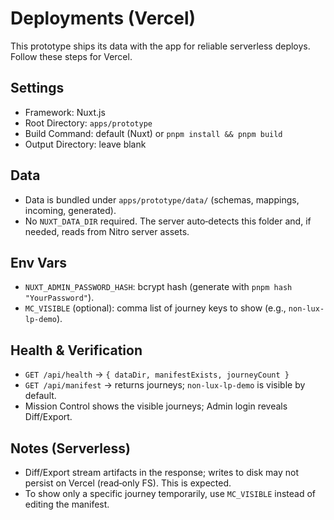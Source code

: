 # Deployments (Vercel)

This prototype ships its data with the app for reliable serverless deploys. Follow these steps for Vercel.

## Settings
- Framework: Nuxt.js
- Root Directory: `apps/prototype`
- Build Command: default (Nuxt) or `pnpm install && pnpm build`
- Output Directory: leave blank

## Data
- Data is bundled under `apps/prototype/data/` (schemas, mappings, incoming, generated).
- No `NUXT_DATA_DIR` required. The server auto‑detects this folder and, if needed, reads from Nitro server assets.

## Env Vars
- `NUXT_ADMIN_PASSWORD_HASH`: bcrypt hash (generate with `pnpm hash "YourPassword"`).
- `MC_VISIBLE` (optional): comma list of journey keys to show (e.g., `non-lux-lp-demo`).

## Health & Verification
- `GET /api/health` → `{ dataDir, manifestExists, journeyCount }`
- `GET /api/manifest` → returns journeys; `non-lux-lp-demo` is visible by default.
- Mission Control shows the visible journeys; Admin login reveals Diff/Export.

## Notes (Serverless)
- Diff/Export stream artifacts in the response; writes to disk may not persist on Vercel (read‑only FS). This is expected.
- To show only a specific journey temporarily, use `MC_VISIBLE` instead of editing the manifest.

